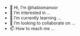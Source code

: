 - 👋 Hi, I’m @habiomanoor
- 👀 I’m interested in ...
- 🌱 I’m currently learning ...
- 💞️ I’m looking to collaborate on ...
- 📫 How to reach me ...

<!---
habiomanoor/habiomanoor is a ✨ special ✨ repository because its `README.md` (this file) appears on your GitHub profile.
You can click the Preview link to take a look at your changes.
--->
